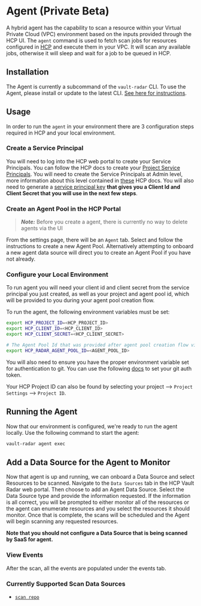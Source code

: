 # Agent (Private Beta)

A hybrid agent has the capability to scan a resource within your Virtual Private Cloud (VPC) environment based on the inputs provided through the HCP UI.
The `agent` command is used to fetch scan jobs for resources configured in [HCP](https://portal.cloud.hashicorp.com/) and execute them in your VPC. It will scan any available jobs, otherwise it will sleep and wait for a job to be queued in HCP.

## Installation
The Agent is currently a subcommand of the `vault-radar` CLI. To use the Agent, please install or update to the latest CLI. [See here for instructions](https://developer.hashicorp.com/hcp/docs/vault-radar/cli#download-and-install-cli).

## Usage

In order to run the `agent` in your environment there are 3 configuration steps required in HCP and your local environment.

### Create a Service Principal

You will need to log into the HCP web portal to create your Service Principals. You can follow the HCP docs to create your [Project Service Principals](https://developer.hashicorp.com/hcp/docs/hcp/admin/iam/service-principals#project-level-service-principals-1). You will need to create the Service Principals at Admin level, more information about this level contained in [these](https://developer.hashicorp.com/hcp/docs/hcp/admin/iam/users#project-role) HCP docs. You will also need to generate a [service principal key](https://developer.hashicorp.com/hcp/docs/hcp/admin/iam/service-principals#generate-a-service-principal-key) **that gives you a Client Id and Client Secret that you will use in the next few steps**.

### Create an Agent Pool in the HCP Portal

> **_Note:_** Before you create a agent, there is currently no way to delete agents via the UI

From the settings page, there will be an `Agent` tab. Select and follow the instructions to create a new Agent Pool. Alternatively attempting to onboard a new agent data source will direct you to create an Agent Pool if you have not already.

### Configure your Local Environment

To run agent you will need your client id and client secret from the service principal you just created, as well as your project and agent pool id, which will be provided to you during your agent pool creation flow.

To run the agent, the following environment variables must be set:

```bash
export HCP_PROJECT_ID=<HCP_PROJECT_ID>
export HCP_CLIENT_ID=<HCP_CLIENT_ID>
export HCP_CLIENT_SECRET=<HCP_CLIENT_SECRET>

# The Agent Pool Id that was provided after agent pool creation flow via UI
export HCP_RADAR_AGENT_POOL_ID=<AGENT_POOL_ID>
```

You will also need to ensure you have the proper environment variable set for authentication to git. You can use the following [docs](https://github.com/hashicorp-guides/vault-radar-demo/blob/main/docs/git.md#authentication) to set your git auth token.

Your HCP Project ID can also be found by selecting your project --> `Project Settings` --> `Project ID`.

## Running the Agent

Now that our environment is configured, we're ready to run the agent locally. Use the following command to start the agent:

```bash
vault-radar agent exec
```

## Add a Data Source for the Agent to Monitor

Now that agent is up and running, we can onboard a Data Source and select Resources to be scanned. Navigate to the `Data Sources` tab in the HCP Vault Radar web portal. Then choose to add an Agent Data Source. Select the Data Source type and provide the information requested. If the information is all correct, you will be prompted to either monitor all of the resources or the agent can enumerate resources and you select the resources it should monitor. Once that is complete, the scans will be scheduled and the Agent will begin scanning any requested resources.

**Note that you should not configure a Data Source that is being scanned by SaaS for agent.**

### View Events

After the scan, all the events are populated under the events tab.

### Currently Supported Scan Data Sources

- [`scan repo`](https://developer.hashicorp.com/hcp/docs/vault-radar/cli/scan/repo)
